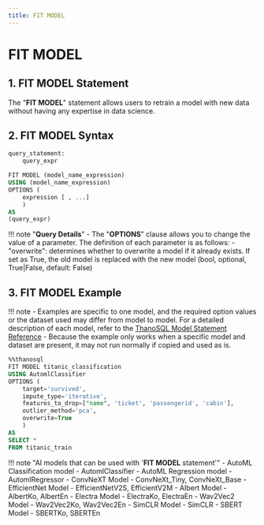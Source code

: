 ```yaml
---
title: FIT MODEL
---
```


# __FIT MODEL__

## __1. FIT MODEL Statement__

The "__FIT MODEL__" statement allows users to retrain a model with new data without having any expertise in data science.

## __2. FIT MODEL Syntax__

```sql
query_statement:
    query_expr

FIT MODEL (model_name_expression)
USING (model_name_expression)
OPTIONS (
    expression [ , ...]
    )
AS
(query_expr)
```

!!! note "__Query Details__"
    - The "__OPTIONS__" clause allows you to change the value of a parameter. The definition of each parameter is as follows:
        - "overwrite": determines whether to overwrite a model if it already exists. If set as True, the old model is replaced with the new model (bool, optional, True|False, default: False)

## __3. FIT MODEL Example__

!!! note
    - Examples are specific to one model, and the required option values ​​or the dataset used may differ from model to model. For a detailed description of each model, refer to the [ThanoSQL Model Statement Reference](/en/how-to_guides/reference/#thanosql-model-statement-reference)
    - Because the example only works when a specific model and dataset are present, it may not run normally if copied and used as is.

```sql
%%thanosql
FIT MODEL titanic_classification
USING AutomlClassifier
OPTIONS (
    target='survived',
    impute_type='iterative',
    features_to_drop=["name", 'ticket', 'passengerid', 'cabin'],
    outlier_method='pca',
    overwrite=True
    )
AS
SELECT *
FROM titanic_train
```

!!! note "AI models that can be used with '__FIT MODEL__ statement'"
    - AutoML Classification model - AutomlClassifier
    - AutoML Regression model - AutomlRegressor
    - ConvNeXT Model - ConvNeXt_Tiny, ConvNeXt_Base
    - EfficientNet Model - EfficientNetV2S, EfficientV2M
    - Albert Model - AlbertKo, AlbertEn
    - Electra Model - ElectraKo, ElectraEn
    - Wav2Vec2 Model - Wav2Vec2Ko, Wav2Vec2En
    - SimCLR Model - SimCLR
    - SBERT Model - SBERTKo, SBERTEn